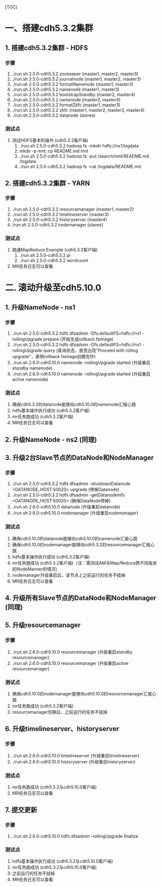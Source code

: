 [TOC]

# 一、搭建cdh5.3.2集群

## 1. 搭建cdh5.3.2集群 - HDFS

### 步骤
1. ./run.sh 2.5.0-cdh5.3.2 zookeeper (master1, master2, master3)
2. ./run.sh 2.5.0-cdh5.3.2 journalnode (master1, master2, master3)
3. ./run.sh 2.5.0-cdh5.3.2 formatNamenode (master1, master3)
4. ./run.sh 2.5.0-cdh5.3.2 namenode (master1, master3)
5. ./run.sh 2.5.0-cdh5.3.2 bootstrapStandby (master2, master4)
6. ./run.sh 2.5.0-cdh5.3.2 namenode (master2, master4)
7. ./run.sh 2.5.0-cdh5.3.2 formatZkfc (master1, master3)
8. ./run.sh 2.5.0-cdh5.3.2 zkfc (master1, master2, master3, master4)
9. ./run.sh 2.5.0-cdh5.3.2 datanode (slaves)

### 测试点
1. 测试HDFS基本的操作 (cdh5.3.2客户端)
    1. ./run.sh 2.5.0-cdh5.3.2 hadoop fs -mkdir hdfs://ns1/logdata
    2. mkdir -p mnt; cp README.md mnt
    3. ./run.sh 2.5.0-cdh5.3.2 hadoop fs -put /search/mnt/README.md /logdata
    4. ./run.sh 2.5.0-cdh5.3.2 hadoop fs -cat /logdata/README.md

## 2. 搭建cdh5.3.2集群 - YARN

### 步骤
1. ./run.sh 2.5.0-cdh5.3.2 resourcemanager (master1, master2)
2. ./run.sh 2.5.0-cdh5.3.2 timelineserver (master3)
3. ./run.sh 2.5.0-cdh5.3.2 historyserver (master4)
4. /run.sh 2.5.0-cdh5.3.2 nodemanager (slaves)

### 测试点
1. 跑通MapReduce Example (cdh5.3.2客户端)
    1. ./run.sh 2.5.0-cdh5.3.2 pi
    2. ./run.sh 2.5.0-cdh5.3.2 wordcount
2. MR任务日志可以查看

# 二. 滚动升级至cdh5.10.0

## 1. 升级NameNode - ns1

### 步骤
1. ./run.sh 2.5.0-cdh5.3.2 hdfs dfsadmin -Dfs.defaultFS=hdfs://ns1 -rollingUpgrade prepare (开始生成rollback fsimage)
2. ./run.sh 2.5.0-cdh5.3.2 hdfs dfsadmin -Dfs.defaultFS=hdfs://ns1 -rollingUpgrade query (查询状态，直至出现"Proceed with rolling upgrade"，表明rollback fsimage创建完毕)
3. ./run.sh 2.6.0-cdh5.10.0 namenode -rollingUpgrade started (升级重启standby namenode)
4. ./run.sh 2.6.0-cdh5.10.0 namenode -rollingUpgrade started (升级重启active namenode)

### 测试点
1. 确保cdh5.3.2的datanode能够向cdh5.10.0的namenode汇报心跳
2. hdfs基本操作执行成功 (cdh5.3.2客户端)
3. mr任务跑成功 (cdh5.3.2客户端)
4. MR任务日志可以查看

## 2. 升级NameNode - ns2 (同理)

## 3. 升级2台Slave节点的DataNode和NodeManager

### 步骤
1. ./run.sh 2.5.0-cdh5.3.2 hdfs dfsadmin -shutdownDatanode <DATANODE_HOST:50020> upgrade (停掉Datanode)
2. ./run.sh 2.5.0-cdh5.3.2 hdfs dfsadmin -getDatanodeInfo <DATANODE_HOST:50020> (确保DataNode停掉)
3. ./run.sh 2.6.0-cdh5.10.0 datanode (升级重启datanode)
4. ./run.sh 2.6.0-cdh5.10.0 nodemanager (升级重启nodemanager)

### 测试点
1. 确保cdh5.10.0的datanode能够向cdh5.10.0的namenode汇报心跳
2. 确保cdh5.10.0的nodemanager能够向cdh5.3.2的resourcemanager汇报心跳
3. hdfs基本操作执行成功 (cdh5.3.2客户端)
4. mr任务跑成功 (cdh5.3.2客户端)（注：需测试AM与Map/Reduce跨不同版本的NodeManner的情况）
5. nodemanager升级重启后，该节点上之前运行的任务不挂掉
6. MR任务日志可以查看

## 4. 升级所有Slave节点的DataNode和NodeManager (同理)

## 5. 升级resourcemanager

### 步骤
1. ./run.sh 2.6.0-cdh5.10.0 resourcemanager (升级重启standby resourcemanager)
2. ./run.sh 2.6.0-cdh5.10.0 resourcemanager (升级重启active resourcemanager)

### 测试点
1. 确保cdh5.10.0的nodemanager能够向cdh5.10.0的resourcemanager汇报心跳
2. mr任务跑成功 (cdh5.3.2客户端)
3. resourcemanager切换后，之前运行的任务不挂掉

## 6. 升级timelineserver、historyserver

### 步骤
1. ./run.sh 2.6.0-cdh5.10.0 timelineserver (升级重启timelineserver)
2. ./run.sh 2.6.0-cdh5.10.0 historyserver (升级重启historyserver)

### 测试点
1. mr任务跑成功 (cdh5.3.2与cdh5.10.0客户端)
2. MR任务日志可以查看

## 7. 提交更新

### 步骤
1. ./run.sh 2.6.0-cdh5.10.0 hdfs dfsadmin -rollingUpgrade finalize

### 测试点
1. hdfs基本操作执行成功 (cdh5.3.2与cdh5.10.0客户端)
2. mr任务跑成功 (cdh5.3.2与cdh5.10.0客户端)
3. 之前运行的任务不挂掉
4. MR任务日志可以查看
